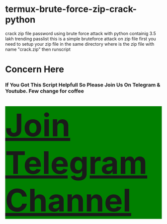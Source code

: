 # termux-brute-force-zip-crack-python
crack zip file password using brute force attack with python containig 3.5 lakh trending passlist
this is a simple bruteforce attack on zip file
first you need to setup your zip file in the same directory where is the zip file
with name "crack.zip"
then runscript

<h1>Concern Here</h1>
<h3>If You Got This Script Helpfull So Please Join Us On Telegram & Youtube.
Few change for coffee</h3>
<h1 style="background-color:green"><a href="https://t.me/KaalWare" style="font-size:100px;">Join Telegram Channel</a></h1>
 

